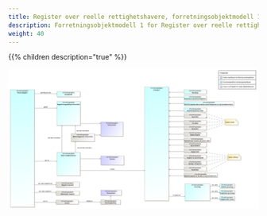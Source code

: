 ```yaml
---
title: Register over reelle rettighetshavere, forretningsobjektmodell 1
description: Forretningsobjektmodell 1 for Register over reelle rettighetshavere 
weight: 40
---
```


{{% children description="true" %}}


![Register over reelle rettighetshavere](https://github.com/brreg/informasjonsmodeller/blob/main/registeroverreellerettighetshavere/forretningsobjektmodeller/forretningsobjektmodell.png?raw=true)


